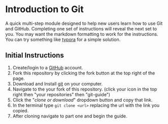 # Introduction to Git
A quick multi-step module designed to help new users learn how to use Git and GitHub. Completing one set of instructions will reveal the next set to you. You may want the markdown formatting to work for the instructions. You can try something like [typora](https://typora.io/) for a simple solution.

## Initial Instructions
1. Create/login to a [GitHub](https://github.com) account.
2. Fork this repository by clicking the fork button at the top right of the page.
3. Download and Install [git](https://git-scm.com/downloads) on your computer.
5. Navigate to the your fork of this repository. (click your icon in the top right then "your repositories" then "git-guide")
6. Click the "*clone or download*" dropdown button and copy that link.
4. In the terminal type `git clone <url>` replacing the url with the link you copied.
5. After cloning navigate to part one and begin the guide.
